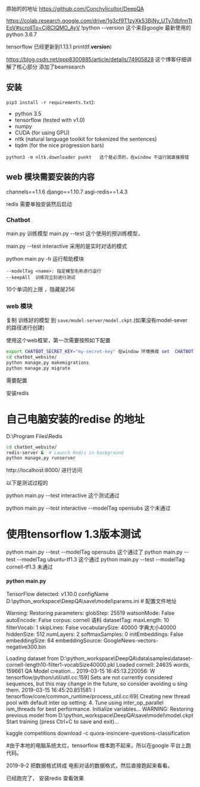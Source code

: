 原始的的地址
https://github.com/Conchylicultor/DeepQA


https://colab.research.google.com/drive/1g3cf9T1zyXk53BjNy_UTy7dbfnnTtEoV#scrollTo=Cj8ClQMO_AyV
!python --version  这个来自google 最新使用的python 3.6.7

tensorflow 已经更新到1.13.1 print(tf.__version__)

https://blog.csdn.net/ppp8300885/article/details/74905828  这个博客仔细讲解了核心部分  添加了beamsearch 



## 安装

`pip3 install -r requirements.txt`):
 * python 3.5
 * tensorflow (tested with v1.0)
 * numpy
 * CUDA (for using GPU) 
 * nltk (natural language toolkit for tokenized the sentences)
 * tqdm (for the nice progression bars)



```
python3 -m nltk.downloader punkt   这个是必须的，在window 不运行就直接报错
```

## web 模块需要安装的内容

channels==1.1.6
django==1.10.7
asgi-redis==1.4.3

redis 需要单独安装然后启动




### Chatbot

main.py 训练模型
main.py --test 这个使用的预训练模型，

main.py --test interactive 采用的是实时对话的模式

python main.py -h 运行帮助模块

    --modelTag <name>: 指定模型名称进行运行
    --keepAll  训练完立刻进行测试
    

10个单词的上限 ，隐藏层256

### web 模块


复制 训练好的模型  到 `save/model-server/model.ckpt`.(如果没有model-sever 的路径进行创建)

使用这个web框架，第一次需要按照如下配置
```bash
export CHATBOT_SECRET_KEY="my-secret-key" 在window 环境换成 set  CHATBOT_SECRET_KEY="my-secret-key"
cd chatbot_website/
python manage.py makemigrations
python manage.py migrate
```

需要配置 

安装redis 
# 自己电脑安装的redise 的地址 

D:\Program Files\Redis



```bash
cd chatbot_website/
redis-server &  # Launch Redis in background
python manage.py runserver
```

http://localhost:8000/ 进行访问 



以下是测试过程的   

python main.py --test interactive 这个测试通过

python main.py --test interactive --modelTag opensubs 这个未通过

# 使用tensorflow 1.3版本测试

python main.py --test  --modelTag opensubs 这个通过了
python main.py --test  --modelTag ubuntu-tf1.3 这个通过
python main.py --test  --modelTag cornell-tf1.3 未通过


####  python main.py


TensorFlow detected: v1.10.0
configName D:\python_workspace\DeepQA\save\model\params.ini   # 配置文件地址

Warning: Restoring parameters:
globStep: 25519
watsonMode: False
autoEncode: False
corpus: cornell    语料
datasetTag:
maxLength: 10
filterVocab: 1
skipLines: False
vocabularySize: 40000  字典大小40000
hiddenSize: 512
numLayers: 2
softmaxSamples: 0
initEmbeddings: False
embeddingSize: 64
embeddingSource: GoogleNews-vectors-negative300.bin  

Loading dataset from D:\python_workspace\DeepQA\data\samples\dataset-cornell-length10-filter1-vocabSize40000.pkl
Loaded cornell: 24635 words, 159661 QA
Model creation...
2019-03-15 16:45:13.220056: W tensorflow/python/util/util.cc:159] Sets are not currently considered sequences, but this may change in the future, so consider avoiding u
sing them.
2019-03-15 16:45:20.851581: I tensorflow/core/common_runtime/process_util.cc:69] Creating new thread pool with default inter op setting: 4. Tune using inter_op_parallel
ism_threads for best performance.
Initialize variables...
WARNING: Restoring previous model from D:\python_workspace\DeepQA\save\model\model.ckpt
Start training (press Ctrl+C to save and exit)...





kaggle competitions download -c quora-insincere-questions-classification

#由于本地的电脑系统太烂，tensorflow 根本跑不起来，所以在google 平台上跑代码。


2019-9-2 把数据格式转成 电影对话的数据格式，然后直接跑起来看看。

已经跑完了，
安装redis 查看效果






